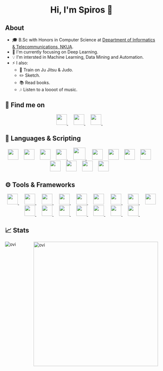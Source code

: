 <div align="center">
  <h1> Hi, I'm Spiros 👋 </h1>
</div>

## About
- :mortar_board: B.Sc with Honors in Computer Science at [Department of Informatics & Telecommunications, NKUA](https://www.di.uoa.gr/en).
- 🎯 I'm currently focusing on Deep Learning.
- 💡 I'm intersted in Machine Learning, Data Mining and Automation.
-   :zap:	I also:
     -    🥋 Train on Ju Jitsu & Judo.
     -    :pencil2: Sketch.
     -    :books:	Read books.
     -    :notes:	Listen to a loooot of music.

## 🔎 Find me on
<div align="center">
  <a target="_blank" href="https://www.linkedin.com/in/spchalk/">
    <img src="https://cdn.jsdelivr.net/gh/devicons/devicon/icons/linkedin/linkedin-original.svg" width="35"/>
  </a>
  &emsp;
  <a target="_blank" href="https://twitter.com/sp_chalkias">
    <img src="https://cdn.jsdelivr.net/gh/devicons/devicon/icons/twitter/twitter-original.svg" width="35"/>
  </a>
  &emsp;
  <a target="_blank" href="https://www.facebook.com/spiros.halkias">
    <img src="https://cdn.jsdelivr.net/gh/devicons/devicon/icons/facebook/facebook-original.svg" width="35"/>
  </a>
  &emsp;
</div>

## :memo: Languages & Scripting
<div align="center">
  <a href="#"><img src="https://cdn.jsdelivr.net/gh/devicons/devicon/icons/bash/bash-original.svg" width="35"/></a>&emsp;
  <a href="#"><img src="https://cdn.jsdelivr.net/gh/devicons/devicon/icons/c/c-original.svg" width="35"/></a>&emsp;
  <a href="#"><img src="https://cdn.jsdelivr.net/gh/devicons/devicon/icons/cplusplus/cplusplus-original.svg" width="35"/></a>&emsp;
  <a href="#"><img src="https://cdn.jsdelivr.net/gh/devicons/devicon/icons/python/python-original.svg" width="35"/> </a>&emsp;
  <a href="#"><img src="https://cdn.jsdelivr.net/gh/devicons/devicon/icons/go/go-original-wordmark.svg" width="40"/> </a>&emsp;
  <a href="#"><img src="https://cdn.jsdelivr.net/gh/devicons/devicon/icons/java/java-original.svg" width="35"/></a>&emsp;
  <a href="#"><img src="https://cdn.jsdelivr.net/gh/devicons/devicon/icons/matlab/matlab-original.svg" width="35"/></a>&emsp;
  <a href="#"><img src="https://cdn.jsdelivr.net/gh/devicons/devicon/icons/html5/html5-original.svg" width="35"/></a>&emsp;
  <a href="#"><img src="https://cdn.jsdelivr.net/gh/devicons/devicon/icons/css3/css3-original.svg" width="35"/></a>&emsp;
  <a href="#"><img src="https://cdn.jsdelivr.net/gh/devicons/devicon/icons/typescript/typescript-original.svg" width="35"/></a>&emsp;
  <a href="#"><img src="https://cdn.jsdelivr.net/gh/devicons/devicon/icons/javascript/javascript-original.svg" width="35"/></a>&emsp;
  <a href="#"><img src="https://cdn.jsdelivr.net/gh/devicons/devicon/icons/mysql/mysql-original.svg" width="35"/></a>&emsp;
  <a href="#"><img src="https://cdn.jsdelivr.net/gh/devicons/devicon/icons/postgresql/postgresql-original.svg" width="35"/></a>&emsp;
</div>

## ⚙️	Tools & Frameworks
<div align="center">
  <a href="#">
            <img src="https://cdn.jsdelivr.net/gh/devicons/devicon/icons/tensorflow/tensorflow-original.svg" width="35"/>
          </a>
  &emsp;
  <a href="#">
            <img src="https://cdn.jsdelivr.net/gh/devicons/devicon/icons/pytorch/pytorch-original.svg" width="35"/>
          </a>
  &emsp;
  <a href="#">
            <img src="https://cdn.jsdelivr.net/gh/devicons/devicon/icons/jupyter/jupyter-original-wordmark.svg" width="35"/>
          </a>
  &emsp;
     <a href="#">
            <img src="https://cdn.jsdelivr.net/gh/devicons/devicon/icons/git/git-original.svg" width="35"/>
          </a>
  &emsp;
  <a href="#">
            <img src="https://cdn.jsdelivr.net/gh/devicons/devicon/icons/numpy/numpy-original.svg" width="35"/>
          </a>&emsp;
            <img src="https://cdn.jsdelivr.net/gh/devicons/devicon/icons/pandas/pandas-original.svg"width="35" />
          </a>&emsp;
  <a href="#">
            <img src="https://cdn.jsdelivr.net/gh/devicons/devicon/icons/angularjs/angularjs-original.svg" width="35"/>
          </a>&emsp;
  <a href="#">
            <img src="https://cdn.jsdelivr.net/gh/devicons/devicon/icons/spring/spring-original.svg" width="35"/>
          </a>&emsp;
  <a href="#">
            <img src="https://cdn.jsdelivr.net/gh/devicons/devicon/icons/bootstrap/bootstrap-original.svg" width="35"/>
          </a>&emsp;
  <a href="#">
            <img src="https://cdn.jsdelivr.net/gh/devicons/devicon/icons/jetbrains/jetbrains-original.svg" width="35"/>
          </a>&emsp;
  <a href="#">
            <img src="https://cdn.jsdelivr.net/gh/devicons/devicon/icons/vscode/vscode-original.svg" width="35"/>
          </a>
  &emsp;
  <a href="#">
            <img src="https://cdn.jsdelivr.net/gh/devicons/devicon/icons/cmake/cmake-original.svg" width="35"/>
          </a>
  &emsp;
  <a href="#">
            <img src="https://cdn.jsdelivr.net/gh/devicons/devicon/icons/docker/docker-original.svg" width="35"/>
          </a>
  &emsp;
  <a href="#">
            <img src="https://cdn.jsdelivr.net/gh/devicons/devicon/icons/kubernetes/kubernetes-plain.svg" width="35"/>
          </a>
  &emsp;
  <a href="#">
             <img src="https://cdn.jsdelivr.net/gh/devicons/devicon/icons/jenkins/jenkins-original.svg" width="35"/>
          </a>
  &emsp;      
  
  <a href="#">
             <img src="https://cdn.jsdelivr.net/gh/devicons/devicon/icons/jira/jira-original.svg" width="35"/>
          </a>
  &emsp;  
          
          
</div>


## &#x1f4c8; Stats

<p><img align="left" src="https://github-readme-stats.vercel.app/api/top-langs?username=spChalk&show_icons=true&locale=en&layout=compact&theme=gruvbox" alt="ovi" /></p>
<p>&nbsp;<img align="right" src="https://github-readme-stats.vercel.app/api?username=spChalk&show_icons=true&locale=en&theme=monokai" alt="ovi" width="410" /></p>
<br><br><br><br><br>

<!--![𝚐𝚒𝚝𝚑𝚞𝚋 𝚐𝚛𝚊𝚙𝚑](https://activity-graph.herokuapp.com/graph?username=spChalk&theme=gruvbox&hide_border=true&area=true)-->
